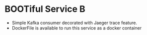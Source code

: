 # BOOTiful Service B
- Simple Kafka consumer decorated with Jaeger trace feature.
- DockerFile is available to run this service as a docker container
